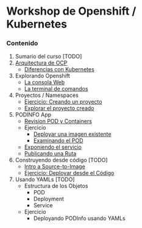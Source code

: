 # Workshop de Openshift / Kubernetes


### Contenido

1. Sumario del curso [TODO]
2. [Arquitectura de OCP](docs/arquitectura.md)
     * [Diferencias con Kubernetes](docs/openshift-vs-k8s.md)
3. Explorando Openshift
	 * [La consola Web](docs/web-ui.md)
	 * [La terminal de comandos](docs/cli-client.md)
4. Proyectos / Namespaces
	 * [Ejercicio: Creando un proyecto](docs/create-project.md)
	 * [Explorar el proyecto creado](docs/explore-project.md)
6. PODINFO App
	* [Revision POD y Containers](docs/application.md)
	* Ejercicio
		* [Deployar una imagen existente](docs/deploy-app.md)
		* [Examinando el POD](docs/exploring-pod.md)
	* [Exponiendo el servicio](docs/public-app.md)  
	* [Publicando una Ruta](docs/public-route.md)
7. Construyendo desde código [TODO]
	* [Intro a Source-to-Image](docs/build.md)
	* [Ejercicio: Deployar desde el Código](docs/run-build-app.md)
8. Usando YAMLs [TODO]
    * Estructura de los Objetos
        * POD
        * Deployment
        * Service
    * Ejercicio
        * Deployando PODInfo usando YAMLs
